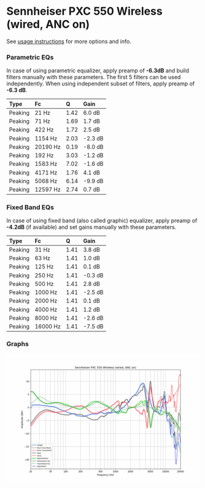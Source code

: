 # Sennheiser PXC 550 Wireless (wired, ANC on)
See [usage instructions](https://github.com/jaakkopasanen/AutoEq#usage) for more options and info.

### Parametric EQs
In case of using parametric equalizer, apply preamp of **-6.3dB** and build filters manually
with these parameters. The first 5 filters can be used independently.
When using independent subset of filters, apply preamp of **-6.3 dB**.

| Type    | Fc       |    Q | Gain    |
|:--------|:---------|:-----|:--------|
| Peaking | 21 Hz    | 1.42 | 6.0 dB  |
| Peaking | 71 Hz    | 1.69 | 1.7 dB  |
| Peaking | 422 Hz   | 1.72 | 2.5 dB  |
| Peaking | 1154 Hz  | 2.03 | -2.3 dB |
| Peaking | 20190 Hz | 0.19 | -8.0 dB |
| Peaking | 192 Hz   | 3.03 | -1.2 dB |
| Peaking | 1583 Hz  | 7.02 | -1.6 dB |
| Peaking | 4171 Hz  | 1.76 | 4.1 dB  |
| Peaking | 5068 Hz  | 6.14 | -9.9 dB |
| Peaking | 12597 Hz | 2.74 | 0.7 dB  |

### Fixed Band EQs
In case of using fixed band (also called graphic) equalizer, apply preamp of **-4.2dB**
(if available) and set gains manually with these parameters.

| Type    | Fc       |    Q | Gain    |
|:--------|:---------|:-----|:--------|
| Peaking | 31 Hz    | 1.41 | 3.8 dB  |
| Peaking | 63 Hz    | 1.41 | 1.0 dB  |
| Peaking | 125 Hz   | 1.41 | 0.1 dB  |
| Peaking | 250 Hz   | 1.41 | -0.3 dB |
| Peaking | 500 Hz   | 1.41 | 2.8 dB  |
| Peaking | 1000 Hz  | 1.41 | -2.5 dB |
| Peaking | 2000 Hz  | 1.41 | 0.1 dB  |
| Peaking | 4000 Hz  | 1.41 | 1.2 dB  |
| Peaking | 8000 Hz  | 1.41 | -2.6 dB |
| Peaking | 16000 Hz | 1.41 | -7.5 dB |

### Graphs
![](./Sennheiser%20PXC%20550%20Wireless%20(wired,%20ANC%20on).png)